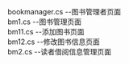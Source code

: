 bookmanager.cs --图书管理者页面  
bm1.cs --图书管理页面  
bm11.cs --添加图书页面  
bm12.cs --修改图书信息页面  
bm2.cs --读者借阅信息管理页面  
